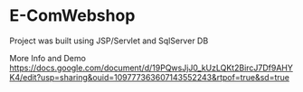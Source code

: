 # E-ComWebshop
Project was built using JSP/Servlet and SqlServer DB

More Info and Demo
https://docs.google.com/document/d/19PQwsJjJ0_kUzLQKt2BircJ7Df9AHYK4/edit?usp=sharing&ouid=109777363607143552243&rtpof=true&sd=true

